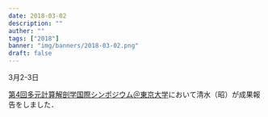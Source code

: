 ```yaml
---
date: 2018-03-02
description: ""
auther: ""
tags: ["2018"]
banner: "img/banners/2018-03-02.png"
draft: false
---
```

3月2-3日

[第4回多元計算解剖学国際シンポジウム＠東京大学](http://wiki.tagen-compana.org/mediawiki/index.php/%E7%AC%AC4%E5%9B%9E%E5%A4%9A%E5%85%83%E8%A8%88%E7%AE%97%E8%A7%A3%E5%89%96%E5%AD%A6%E5%9B%BD%E9%9A%9B%E3%82%B7%E3%83%B3%E3%83%9D%E3%82%B8%E3%82%A6%E3%83%A0)において清水（昭）が成果報告をしました．
